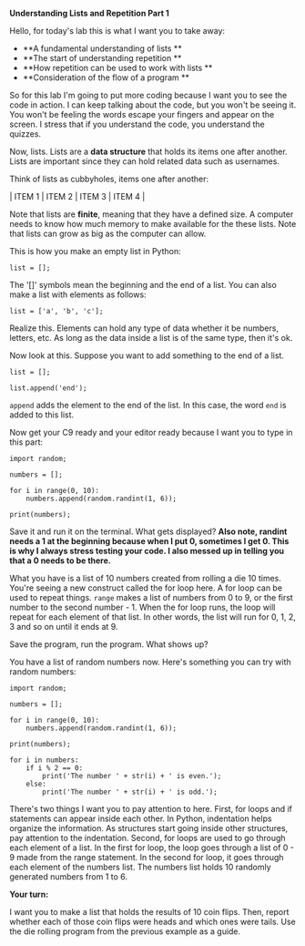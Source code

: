
**Understanding Lists and Repetition Part 1**

Hello, for today's lab this is what I want you to take away:
- **A fundamental understanding of lists **
- **The start of understanding repetition **
- **How repetition can be used to work with lists **
- **Consideration of the flow of a program **

So for this lab I'm going to put more coding because I want you to see the code in action.  I can keep talking about the code, but you won't be seeing it.  You won't be feeling the words escape your fingers and appear on the screen.  I stress that if you understand the code, you understand the quizzes.  

Now, lists.  Lists are a **data structure** that holds its items one after another.  Lists are important since they can hold related data such as usernames.  

Think of lists as cubbyholes, items one after another:

| ITEM 1 | ITEM 2 | ITEM 3 | ITEM 4 |

Note that lists are **finite**, meaning that they have a defined size.  A computer needs to know how much memory to make available for the these lists.  Note that lists can grow as big as the computer can allow.

This is how you make an empty list in Python:

```list = [];```

The '[]' symbols mean the beginning and the end of a list.  You can also make a list with elements as follows:

```list = ['a', 'b', 'c'];```

Realize this.  Elements can hold any type of data whether it be numbers, letters, etc.  As long as the data inside a list is of the same type, then it's ok.

Now look at this.  Suppose you want to add something to the end of a list.

```list = [];```

```list.append('end');```

```append``` adds the element to the end of the list.  In this case, the word `end` is added to this list.

Now get your C9 ready and your editor ready because I want you to type in this part:
```
import random;

numbers = [];

for i in range(0, 10):
    numbers.append(random.randint(1, 6));

print(numbers);
```

Save it and run it on the terminal.  What gets displayed?  **Also note, randint needs a 1 at the beginning because when I put 0, sometimes I get 0.  This is why I always stress testing your code.  I also messed up in telling you that a 0 needs to be there.**

What you have is a list of 10 numbers created from rolling a die 10 times.  You're seeing a new construct called the for loop here.  A for loop can be used to repeat things.  ```range``` makes a list of numbers from 0 to 9, or the first number to the second number - 1.  When the for loop runs, the loop will repeat for each element of that list.  In other words, the list will run for 0, 1, 2, 3 and so on until it ends at 9.

Save the program, run the program.  What shows up?

You have a list of random numbers now.  Here's something you can try with random numbers:

```
import random;

numbers = [];

for i in range(0, 10):
    numbers.append(random.randint(1, 6));

print(numbers);

for i in numbers:
    if i % 2 == 0:
        print('The number ' + str(i) + ' is even.');
    else: 
        print('The number ' + str(i) + ' is odd.');
```

There's two things I want you to pay attention to here.  First, for loops and if statements can appear inside each other.  In Python, indentation helps organize the information.  As structures start going inside other structures, pay attention to the indentation.  Second, for loops are used to go through each element of a list.  In the first for loop, the loop goes through a list of 0 - 9 made from the range statement.  In the second for loop, it goes through each element of the numbers list.  The numbers list holds 10 randomly generated numbers from 1 to 6.

**Your turn:**

I want you to make a list that holds the results of 10 coin flips.  Then, report whether each of those coin flips were heads and which ones were tails.  Use the die rolling program from the previous example as a guide.
